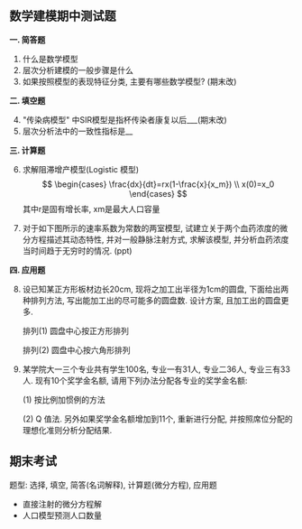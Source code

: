 ## 数学建模期中测试题

**一. 简答题**

1. 什么是数学模型
2. 层次分析建模的一般步骤是什么
3. 如果按照模型的表现特征分类, 主要有哪些数学模型? (期末改)

**二. 填空题**

4. "传染病模型" 中SIR模型是指杯传染者康复以后___(期末改)
5. 层次分析法中的一致性指标是__

**三. 计算题**

6. 求解阻滞增产模型(Logistic 模型)
   $$
   \begin{cases}
   \frac{dx}{dt}=rx(1-\frac{x}{x_m})
   \\
   x(0)=x_0
   \end{cases}
   $$
   其中r是固有增长率, xm是最大人口容量

7. 对于如下图所示的速率系数为常数的两室模型, 试建立关于两个血药浓度的微分方程描述其动态特性, 并对一般静脉注射方式, 求解该模型, 并分析血药浓度当时间趋于无穷时的情况. (ppt)

**四. 应用题**

8. 设已知某正方形板材边长20cm, 现将之加工出半径为1cm的圆盘, 下面给出两种排列方法, 写出能加工出的尽可能多的圆盘数. 设计方案, 且加工出的圆盘更多.

   排列(1) 圆盘中心按正方形排列

   排列(2) 圆盘中心按六角形排列

9. 某学院大一三个专业共有学生100名, 专业一有31人, 专业二36人, 专业三有33人. 现有10个奖学金名额, 请用下列办法分配各专业的奖学金名额:

   (1) 按比例加惯例的方法

   (2) Q 值法. 另外如果奖学金名额增加到11个, 重新进行分配, 并按照席位分配的理想化准则分析分配结果.

## 期末考试

题型: 选择, 填空, 简答(名词解释), 计算题(微分方程), 应用题



* 直接注射的微分方程解
* 人口模型预测人口数量